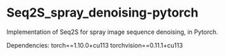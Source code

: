 # Seq2S_spray_denoising-pytorch
Implementation of Seq2S for spray image sequence denoising, in Pytorch.

Dependencies:
torch==1.10.0+cu113
torchvision==0.11.1+cu113

